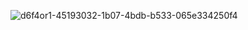 
![d6f4or1-45193032-1b07-4bdb-b533-065e334250f4](https://github.com/user-attachments/assets/31988f20-3d4d-4c92-bfd0-f888e2214ae7)

